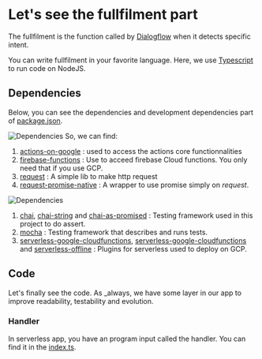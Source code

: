 # Let's see the fullfilment part
The fullfilment is the function called by [Dialogflow](https://www.dialogflow.com) when it detects specific intent.

You can write fullfilment in your favorite language. Here, we use [Typescript](https://www.typescriptlang.org/) to run code on NodeJS. 

## Dependencies
Below, you can see the dependencies and development  dependencies part of [package.json](../../package.json). 

![Dependencies](img/deps.png)
So, we can find:
1. [actions-on-google](https://www.npmjs.com/package/actions-on-google) : used to access the actions core functionnalities
2. [firebase-functions](https://www.npmjs.com/package/firebase-functions) : Use to acceed firebase Cloud functions. You only need that if you use GCP. 
3. [request](https://www.npmjs.com/package/request) : A simple lib to make http request
3. [request-promise-native](https://www.npmjs.com/package/request-promise-native) : A wrapper to use promise simply on _request_.

![Dependencies](img/deps-dev.png)
1. [chai](https://www.npmjs.com/package/chai), [chai-string](https://www.npmjs.com/package/chai-string) and [chai-as-promised](https://www.npmjs.com/package/chai-as-promised) : Testing framework used in this project to do assert.
2. [mocha](https://www.npmjs.com/package/mocha) : Testing framework that describes and runs tests.
3. [serverless-google-cloudfunctions](https://www.npmjs.com/package/serverless-google-cloudfunctions), [serverless-google-cloudfunctions](https://www.npmjs.com/package/serverless-offline) and [serverless-offline](https://www.npmjs.com/package/serverless-plugin-typescript) : Plugins for serverless used to deploy on GCP.

## Code
Let's finally see the code. 
As _always, we have some layer in our app to improve readability, testability and evolution.

### Handler
In serverless app, you have an program input called the handler. 
You can find it in the [index.ts](../../index.ts).
